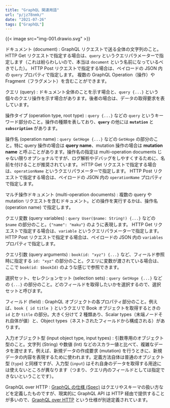 ```yaml
---
title: "GraphQL 関連用語"
url: "p/jz78nmk/"
date: "2021-07-26"
tags: ["GraphQL"]
---
```


{{< image src="img-001.drawio.svg" >}}

ドキュメント (document)
: GraphQL リクエストで送る全体の文字列のこと。
HTTP Get リクエストで指定する場合は、`query` というクエリパラメーターで指定します（これは紛らわしいので、本当は `document` という名前になっているべきでした）。
HTTP Post リクエストで指定する場合は、ペイロードの JSON 内の `query` プロパティで指定します。
複数の GraphQL Operation（操作）や Fragment（フラグメント）を含むことができます。

クエリ (query)
: ドキュメント全体のことを示す場合と、`query {...}` という個々のクエリ操作を示す場合があります。後者の場合は、データの取得要求を表しています。

操作タイプ (operation type, root type)
: `query {...}` などの `query` というキーワード部分のこと。操作の種類を表しており、__`query`__ の他には __`mutation`__ と __`subscription`__ があります。

操作名 (operation name)
: `query GetHoge {...}` などの `GetHoge` の部分のこと。特に query 操作の場合は __query name__、mutation 操作の場合は __mutation name__ と呼ぶことがあります。操作名の指定は multi-operation documents じゃない限りオプショナルですが、ログ解析やデバッグをしやすくするために、名前を付けることが推奨されています。
HTTP Get リクエストで指定する場合は、`operationName` というクエリパラメーターで指定します。
HTTP Post リクエストで指定する場合は、ペイロードの JSON 内の `operationName` プロパティで指定します。

マルチ操作ドキュメント (multi-operation documents)
: 複数の query や mutation リクエストを含むドキュメント。どの操作を実行するかは、操作名 (operation name) で指定します。

クエリ変数 (query variables)
: `query User($name: String!) {...}` などの `$name` の部分のこと。`{"name": "maku"}` のように表現します。
HTTP Get リクエストで指定する場合は、`variable` というクエリパラメーターで指定します。
HTTP Post リクエストで指定する場合は、ペイロードの JSON 内の `variables` プロパティで指定します。

クエリ引数 (query arguments)
: `book(id: "xyz") {...}` など、フィールド参照時に指定する `id: "xyz"` の部分のこと。クエリに変数が渡されている場合は、ここで `book(id: $bookId)` のような感じで参照できます。

選択セット、セレクションセット (selection sets)
: `query GetHoge {...}` などの `{...}` の部分のこと。どのフィールドを取得したいかを選択するので、選択セットと呼びます。

フィールド (field)
: GraphQL オブジェクトの各プロパティ部分のこと。例えば、`book { id title }` というクエリで Book オブジェクトを取得するときの `id` とか `title` の部分。大きく分けて 2 種類あり、Scalar types（末端ノードそれ自体が値）と、Object types（ネストされたフィールドから構成される）があります。

入力オブジェクト型 (input object type, input types)
: 引数専用のオブジェクト型のこと。文字列 (String) や数値 (Int) などのスカラー値と比べて、複雑なデータを渡せます。例えば、新規データの作成要求 (mutation) を行うときに、新規データの内容を表現するために使われます。定義方法自体は普通のオブジェクト型 (`type`) と同様ですが、入力型 (`input`) はそれ自身のデータを取得する用途には使えないところが異なります（つまり、クエリ内のフィールドとしては指定できないということです）。

GraphQL over HTTP
: [GraphQL の仕様 (Spec)](https://spec.graphql.org/) はクエリやスキーマの扱い方などを定義したものですが、現実的に GraphQL API は HTTP 経由で提供することが多いので、[GraphQL over HTTP](https://graphql.github.io/graphql-over-http/) という仕様が別途定義されています。

